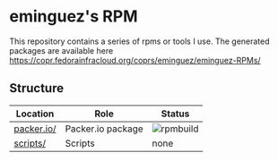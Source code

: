 # eminguez's RPM

This repository contains a series of rpms or tools I use.
The generated packages are available here https://copr.fedorainfracloud.org/coprs/eminguez/eminguez-RPMs/

## Structure

Location | Role | Status
------------ | ------------- | ------------
[packer.io/](packer.io/) | Packer.io package | ![rpmbuild](https://copr.fedorainfracloud.org/coprs/eminguez/eminguez-RPMs/package/packer.io/status_image/last_build.png)
[scripts/](scripts/) | Scripts | none
